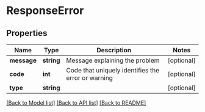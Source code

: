 # ResponseError

## Properties
Name | Type | Description | Notes
------------ | ------------- | ------------- | -------------
**message** | **string** | Message explaining the problem | [optional] 
**code** | **int** | Code that uniquely identifies the error or warning | [optional] 
**type** | **string** |  | [optional] 

[[Back to Model list]](../README.md#documentation-for-models) [[Back to API list]](../README.md#documentation-for-api-endpoints) [[Back to README]](../README.md)


